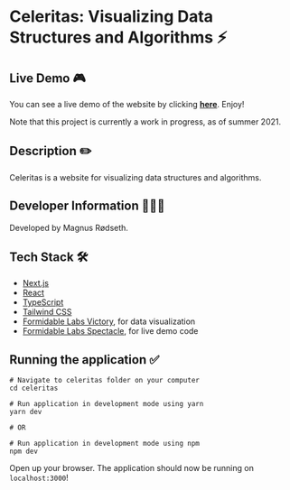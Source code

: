 # Celeritas: Visualizing Data Structures and Algorithms ⚡️

## Live Demo 🎮

You can see a live demo of the website by clicking **[here](https://celeritas.vercel.app/)**. Enjoy!

Note that this project is currently a work in progress, as of summer 2021.

## Description ✏️

Celeritas is a website for visualizing data structures and algorithms.

## Developer Information 🙋🏼‍♂️

Developed by Magnus Rødseth.

## Tech Stack 🛠

- [Next.js](https://nextjs.org/)
- [React](https://reactjs.org/)
- [TypeScript](https://www.typescriptlang.org/)
- [Tailwind CSS](https://tailwindcss.com/)
- [Formidable Labs Victory](https://formidable.com/open-source/victory/), for data visualization
- [Formidable Labs Spectacle](https://formidable.com/open-source/spectacle/), for live demo code

## Running the application ✅

```shell
# Navigate to celeritas folder on your computer
cd celeritas

# Run application in development mode using yarn
yarn dev

# OR

# Run application in development mode using npm
npm dev
```

Open up your browser. The application should now be running on `localhost:3000`!
